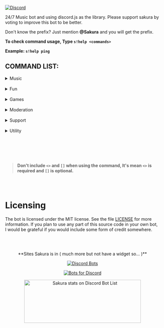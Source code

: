 
[![Discord](https://discordapp.com/api/guilds/492345609928572948/embed.png)](https://discord.gg/BTckadf)


24/7 Music bot and using discord.js as the library. Please support sakura by voting to improve this bot to be better.

Don't know the prefix? Just mention **@Sakura** and you will get the prefix.

**To check command usage, Type `s!help <commands>`**

**Example: `s!help ping`**



## COMMAND LIST:

<details>
<summary>Music</summary>
<br>

```
 s!search <Song Name>
 s!play <Song Name>
 s!loop
 s!shuffle
 s!lyrics <Song Name>
 s!np
 s!queue
 s!skip
 s!stop
 s!pause
 s!resume
 s!volume [1 - 100]
```

</details>
<br>
<details>
<summary>Fun</summary>
<br>

```
s!8ball <questions>
s!beautiful [@mention|id]
s!clapify [text]
s!clyde <text>
s!neko
s!f
s!owoify <text>
s!ratewaifu <mention|text>
s!sakura
s!say <text>
s!ship <@user1 @user2>
s!tableflip`
s!triggered [mention|id]
```

</details>
<br>
<details>
<summary>Games</summary>
<br>
	
```
s!akinator
s!connect4 [mention]
s!dice
s!hungergame <tribute>
s!lessons
s!tictactoe [mention]
```
</details>
<br>
<details>
<summary>Moderation</summary>
<br>

```
s!logging
s!welcomeimg
s!setprefix
```
	
</details>
<br>
<details>
<summary>Support</summary>
<br>
	
```
s!bugreport <bug content>
s!donate
s!invite
s!vote
```

</details>
<br>
<details>
<summary>Utility</summary>
<br>
	
```
s!avatar [mention|id]
s!changelog
s!dbl <options> <@bot>
s!discrim <discriminator>
s!help
s!ping
s!server [info|roles|emojis]
s!stats
s!shardinfo
s!botinfo
s!youtube <query>

```
</details>

<br></br>
<br></br>

> **Don't include `<>` and `[]` when using the command, It's mean `<>` is required and `[]` is optional.** </br>

<br></br>

# Licensing 

The bot is licensed under the MIT license. See the file [LICENSE](https://github.com/SharifPoetra/sakura/blob/master/LICENSE) for more information. If you plan to use any part of this source code in your own bot, I would be grateful if you would include some form of credit somewhere.


<br></br>

<div align="center">
**Sites Sakura is in ( much more but not have a widget so... )**

[![Discord Bots](https://discordbots.org/api/widget/500893309514940432.svg?usernamecolor=4e17b5&topcolor=2d54ff&middlecolor=442b0&datacolor=f442e5&highlightcolor=424bf4&labelcolor=eff0f9)](https://discordbots.org/bot/500893309514940432)


[![Bots for Discord](https://botsfordiscord.com/api/bot/500893309514940432/widget)](https://botsfordiscord.com/bots/500893309514940432) 


<a href="https://discordbotlist.com/bots/500893309514940432">
	<img 
		width="380" 
		height="140" 
		src="https://discordbotlist.com/bots/500893309514940432/widget" 
		alt="Sakura stats on Discord Bot List">
</a>
</div>